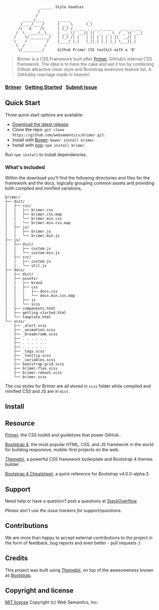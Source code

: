 ```
                ______ Style Goodies
               /
              /
        _____/____      ______        _
       /____/____/      | ___ \      (_)    
      /\   ☌    /\      | |_/ / _ __  _  _ __ ___    ___  _ __
     /  \  ____/__\__   | ___ \| '__|| || '_ ` _ \  / _ \| '__|    
    /    \/_________/   | |_/ /| |   | || | | | | ||  __/| |   
    \    /         /    |____/ |_|   |_||_| |_| |_| \___||_|   
     \  /         /     
      \/_________/      Github Primer CSS toolkit with a 'B'

```

> Brimer is a CSS Framework built after [Primer](http://primercss.io/), GitHub’s internal CSS framework. The idea is to have the cake and eat it too by combining Github attractive clean style and Bootstrap extensive feature list. A GitHubby marriage made in heaven!

### [Brimer](http://websemantics.github.io/brimer)&nbsp;&nbsp;&nbsp;[Getting Started](#getting-started)&nbsp;&nbsp;&nbsp;[Submit Issue](https://github.com/websemantics/brimer/issues)


## Quick Start

Three quick start options are available:

- [Download the latest release](https://github.com/websemantics/brimer/archive/1.0.0.zip).
- Clone the repo: `git clone https://github.com/websemantics/brimer.git`.
- Install with [Bower](http://bower.io): `bower install brimer`.
- Install with [nop](https://www.npmjs.com/): `npm install brimer`.

Run `npm install` to install dependencies.


### What's included

Within the download you'll find the following directories and files for the framework and the docs, logically grouping common assets and providing both compiled and minified variations,

```
brimer/
├── dist/
|   ├── css/
│   |   ├── brimer.css
│   |   ├── brimer.css.map
│   |   └── brimer.min.css
│   |   └── brimer.min.css.map
|   ├── js/
│   |   ├── brimer.js
│   |   └── brimer.min.js
├── js/
|   ├── dist/
│   |   ├── custom.js
│   |   └── custom.min.js
|   ├── src/
│   |   ├── custom.js
│   |   └── util.js
├── docs/
|   ├── dist/
|   ├── assets/
│   |   ├── brand
│   |   ├── css
│   │   |   ├── docs.css
│   │   |   └── docs.min.css.map
│   |   ├── js
│   |   └── scss
|   ├── components.html
|   ├── getting-started.html
|   └── template.html
└── scss/
    ├── _alert.scss
    ├── _animation.scss
    ├── _breadcrumb.scss
    ├── . . . . . .
    ├── . . . . . .
    ├── . . . . . .
    ├── _tags.scss
    ├── _tooltip.scss
    ├── _variables.scss
    ├── bootstrap-grid.scss
    ├── brimer-flex.scss
    ├── brimer-reboot.scss
    └── brimer.scss

```

The css styles for Brimer are all stored in `scss` folder while compiled and minified CSS and JS are in `dist`.


## Install


## Resource

[Primer](http://primercss.io/), the CSS toolkit and guidelines that power GitHub..

[Bootstrap 4](http://v4-alpha.getbootstrap.com/), the most popular HTML, CSS, and JS framework in the world for building responsive, mobile-first projects on the web.

[Themeblr](https://websemantics.github.io/themeblr/), a powerful CSS framework boilerplate and Bootstrap 4 themes builder .

[Bootstrap 4 Cheatsheet](https://hackerthemes.com/bootstrap-cheatsheet/), a quick reference for Bootstrap v4.0.0-alpha.3.


## Support

Need help or have a question? post a questions at [StackOverflow](https://stackoverflow.com/questions/tagged/brimer)

*Please don't use the issue trackers for support/questions.*


## Contributions

We are more than happy to accept external contributions to the project in the form of feedback, bug reports and even better - pull requests :)


## Credits

This project was built using [Themeblr](https://websemantics.github.io/themeblr/), on top of the awesomeness known as [Bootstrap](https://github.com/twbs/bootstrap).


## Copyright and license

[MIT license](http://opensource.org/licenses/mit-license.php)
Copyright (c) Web Semantics, Inc.
